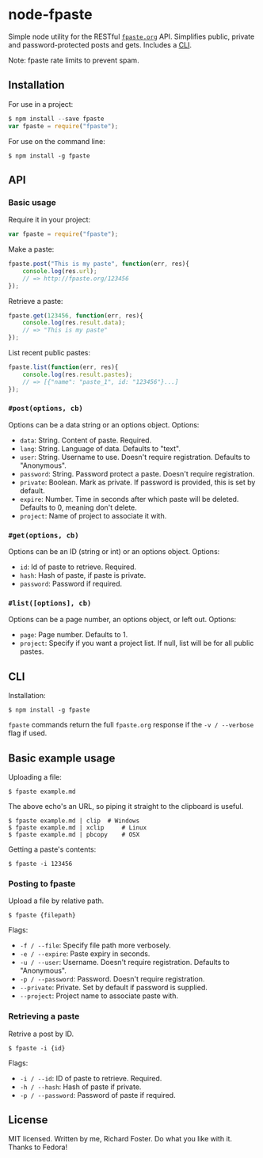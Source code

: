 # node-fpaste

Simple node utility for the RESTful [`fpaste.org`](http://fpaste.org) API.
Simplifies public, private and password-protected posts and gets.
Includes a [CLI](#cli).

Note: fpaste rate limits to prevent spam.

## Installation
For use in a project:

```js
$ npm install --save fpaste
var fpaste = require("fpaste");
```

For use on the command line:

```
$ npm install -g fpaste
```

## API

### Basic usage
Require it in your project:

```js
var fpaste = require("fpaste");
```

Make a paste:

```js
fpaste.post("This is my paste", function(err, res){
	console.log(res.url);
	// => http://fpaste.org/123456
});
```

Retrieve a paste:

```js
fpaste.get(123456, function(err, res){
	console.log(res.result.data);
	// => "This is my paste"
});
```

List recent public pastes:

```js
fpaste.list(function(err, res){
	console.log(res.result.pastes);
	// => [{"name": "paste_1", id: "123456"}...]
});
```

### `#post(options, cb)`
Options can be a data string or an options object.
Options:
- `data`: String. Content of paste. Required.
- `lang`: String. Language of data. Defaults to "text".
- `user`: String. Username to use. Doesn't require registration. Defaults to "Anonymous".
- `password`: String. Password protect a paste. Doesn't require registration.
- `private`: Boolean. Mark as private. If password is provided, this is set by default.
- `expire`: Number. Time in seconds after which paste will be deleted. Defaults to 0, meaning don't delete.
- `project`: Name of project to associate it with.

### `#get(options, cb)`
Options can be an ID (string or int) or an options object.
Options:
- `id`: Id of paste to retrieve. Required.
- `hash`: Hash of paste, if paste is private.
- `password`: Password if required.

### `#list([options], cb)`
Options can be a page number, an options object, or left out.
Options:
- `page`: Page number. Defaults to 1.
- `project`: Specify if you want a project list. If null, list will be for all public pastes.

## CLI
Installation:

```
$ npm install -g fpaste
```

`fpaste` commands return the full `fpaste.org` response if the `-v / --verbose` flag if used.

## Basic example usage
Uploading a file:

```
$ fpaste example.md
```

The above echo's an URL, so piping it straight to the clipboard is useful.

```
$ fpaste example.md | clip	# Windows
$ fpaste example.md | xclip		# Linux
$ fpaste example.md | pbcopy	# OSX
```

Getting a paste's contents:

```
$ fpaste -i 123456
```

### Posting to fpaste
Upload a file by relative path.
```
$ fpaste {filepath}
```

Flags:
- `-f / --file`: Specify file path more verbosely.
- `-e / --expire`: Paste expiry in seconds.
- `-u / --user`: Username. Doesn't require registration. Defaults to "Anonymous".
- `-p / --password`: Password. Doesn't require registration.
- `--private`: Private. Set by default if password is supplied.
- `--project`: Project name to associate paste with.

### Retrieving a paste
Retrive a post by ID.
```
$ fpaste -i {id}
```

Flags:
- `-i / --id`: ID of paste to retrieve. Required.
- `-h / --hash`: Hash of paste if private.
- `-p / --password`: Password of paste if required.

## License
MIT licensed. Written by me, Richard Foster. Do what you like with it.
Thanks to Fedora!